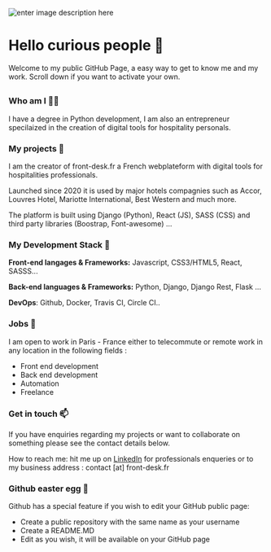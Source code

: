![enter image description here](https://media-exp1.licdn.com/dms/image/C4D16AQGjDha0UjtQDQ/profile-displaybackgroundimage-shrink_350_1400/0/1591134268015?e=1623888000&v=beta&t=aNwFPocr3-yLUk3i1FjpUROkKCFW9zWWkt6RvBD1_ms)

# Hello curious people 👋
Welcome to my public GitHub Page, a easy way to get to know me and my work. 
Scroll down if you want to activate your own.
##
### Who am I 👨‍💻 
I have a degree in Python development, I am also an entrepreneur specilaized in the creation of digital tools for hospitality personals.

### My projects 🚀
I am the creator of front-desk.fr a French webplateform with digital tools for hospitalities professionals.

Launched since 2020 it is used by major hotels compagnies such as Accor, Louvres Hotel, Mariotte International, Best Western and much more.

The platform is built using Django (Python), React (JS), SASS (CSS) and third party libraries (Boostrap, Font-awesome) ...
 
###   My Development Stack 🧰 

**Front-end langages & Frameworks:** Javascript, CSS3/HTML5, React, SASSS...

**Back-end languages & Frameworks:** Python, Django, Django Rest, Flask ...

**DevOps**: Github, Docker, Travis CI, Circle CI..

### Jobs 💼 

I am open to work in Paris - France either to telecommute or remote work in any location in the following fields :

 - Front end development 
 - Back end development 
 - Automation 
 - Freelance 

###  Get in touch 📫

If you have enquiries regarding my projects or want to collaborate on something please see the contact details below.
		
 How to reach me: hit me up on [LinkedIn](https://www.linkedin.com/in/ga%C3%ABtan-g-b1502469/) for professionals enqueries or to my business  address : contact [at] front-desk.fr

###  Github easter egg 🥚 
Github has a special feature if you wish to edit your GitHub public page:
- Create a public repository with the same name as your username 
- Create a README.MD
- Edit as you wish, it will be available on your GitHub page

